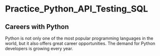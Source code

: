 # Practice_Python_API_Testing_SQL

## Careers with Python
Python is not only one of the most popular programming languages in the world, but it also offers great career opportunities. The demand for Python developers is growing every year.
